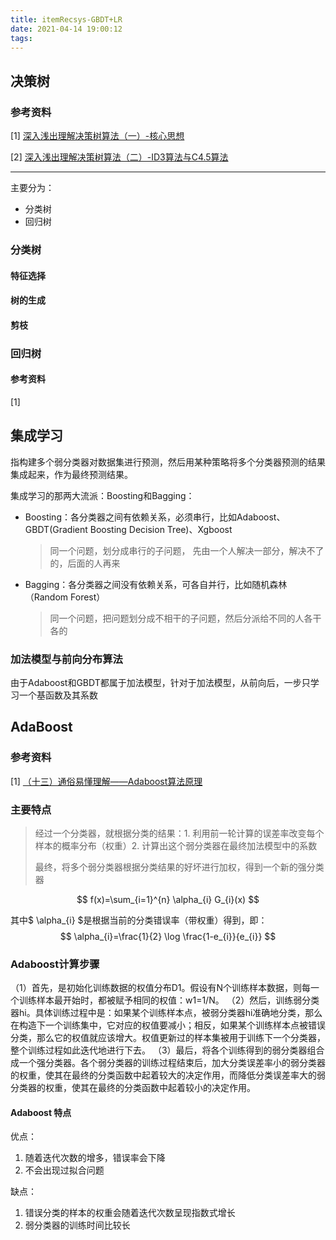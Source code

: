 ```yaml
---
title: itemRecsys-GBDT+LR
date: 2021-04-14 19:00:12
tags:
---
```


## 决策树

### 参考资料

[1] [深入浅出理解决策树算法（一）-核心思想](https://zhuanlan.zhihu.com/p/26703300)

[2] [深入浅出理解决策树算法（二）-ID3算法与C4.5算法](https://zhuanlan.zhihu.com/p/26760551)

---

主要分为：

-   分类树
-   回归树

### 分类树



#### 特征选择



#### 树的生成



#### 剪枝





### 回归树

#### 参考资料

[1] []()









## 集成学习

指构建多个弱分类器对数据集进行预测，然后用某种策略将多个分类器预测的结果集成起来，作为最终预测结果。

集成学习的那两大流派：Boosting和Bagging：

-   Boosting：各分类器之间有依赖关系，必须串行，比如Adaboost、GBDT(Gradient Boosting Decision Tree)、Xgboost

    >   同一个问题，划分成串行的子问题， 先由一个人解决一部分，解决不了的，后面的人再来

-   Bagging：各分类器之间没有依赖关系，可各自并行，比如随机森林（Random Forest）

    >   同一个问题，把问题划分成不相干的子问题，然后分派给不同的人各干各的



### 加法模型与前向分布算法

由于Adaboost和GBDT都属于加法模型，针对于加法模型，从前向后，一步只学习一个基函数及其系数



## AdaBoost

### 参考资料

[1] [（十三）通俗易懂理解——Adaboost算法原理](https://zhuanlan.zhihu.com/p/41536315)



### 主要特点

>   经过一个分类器，就根据分类的结果：1. 利用前一轮计算的误差率改变每个样本的概率分布（权重）2. 计算出这个弱分类器在最终加法模型中的系数
>
>   最终，将多个弱分类器根据分类结果的好坏进行加权，得到一个新的强分类器

$$
f(x)=\sum_{i=1}^{n} \alpha_{i} G_{i}(x)
$$

其中$ \alpha_{i} $是根据当前的分类错误率（带权重）得到，即：
$$
\alpha_{i}=\frac{1}{2} \log \frac{1-e_{i}}{e_{i}}
$$



### Adaboost计算步骤

（1）首先，是初始化训练数据的权值分布D1。假设有N个训练样本数据，则每一个训练样本最开始时，都被赋予相同的权值：w1=1/N。
（2）然后，训练弱分类器hi。具体训练过程中是：如果某个训练样本点，被弱分类器hi准确地分类，那么在构造下一个训练集中，它对应的权值要减小；相反，如果某个训练样本点被错误分类，那么它的权值就应该增大。权值更新过的样本集被用于训练下一个分类器，整个训练过程如此迭代地进行下去。
（3）最后，将各个训练得到的弱分类器组合成一个强分类器。各个弱分类器的训练过程结束后，加大分类误差率小的弱分类器的权重，使其在最终的分类函数中起着较大的决定作用，而降低分类误差率大的弱分类器的权重，使其在最终的分类函数中起着较小的决定作用。



#### Adaboost 特点

优点：

1.  随着迭代次数的增多，错误率会下降
2.  不会出现过拟合问题

缺点：

1.  错误分类的样本的权重会随着迭代次数呈现指数式增长
2.  弱分类器的训练时间比较长



